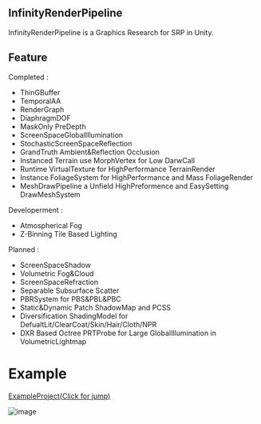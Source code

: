 ## InfinityRenderPipeline
InfinityRenderPipeline is a Graphics Research for SRP in Unity.



## Feature
Completed : 
* ThinGBuffer
* TemporalAA
* RenderGraph
* DiaphragmDOF
* MaskOnly PreDepth
* ScreenSpaceGlobalIllumination
* StochasticScreenSpaceReflection
* GrandTruth Ambient&Reflection Occlusion
* Instanced Terrain use MorphVertex for Low DarwCall
* Runtime VirtualTexture for HighPerformance TerrainRender
* Instance FoliageSystem for HighPerformance and Mass FoliageRender
* MeshDrawPipeline a Unfield HighPreformence and EasySetting DrawMeshSystem


Developerment : 
* Atmospherical Fog
* Z-Binning Tile Based Lighting


Planned : 
* ScreenSpaceShadow
* Volumetric Fog&Cloud
* ScreenSpaceRefraction
* Separable Subsurface Scatter
* PBRSystem for PBS&PBL&PBC
* Static&Dynamic Patch ShadowMap and PCSS
* Diversification ShadingModel for DefualtLit/ClearCoat/Skin/Hair/Cloth/NPR
* DXR Based Octree PRTProbe for Large GlobalIllumination in VolumetricLightmap


# Example
[ExampleProject(Click for jump)](https://github.com/haolange/InfinityExample)

![image](https://user-images.githubusercontent.com/12471727/130435193-ab3519fe-cc88-4287-ade9-024fea5b642f.png)



